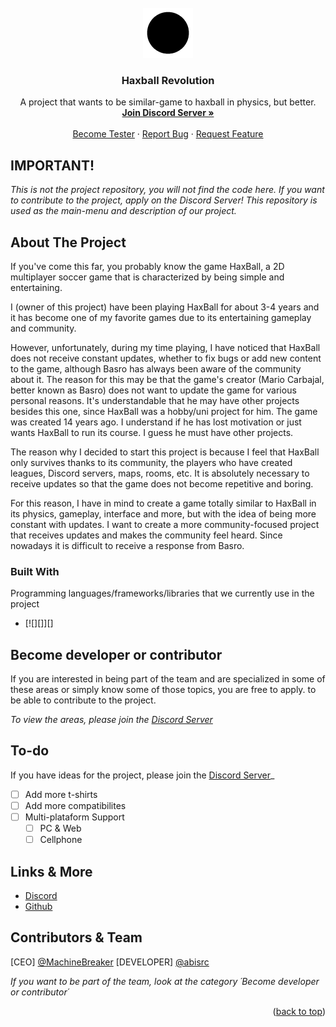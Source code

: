 <!-- PROJECT LOGO -->
<br />
<div align="center">
  <a href="https://github.com/othneildrew/Best-README-Template">
    <img src="images/logo.png" alt="Logo" width="80" height="80">
  </a>

  <h3 align="center">Haxball Revolution</h3>

  <p align="center">
    A project that wants to be similar-game to haxball in physics, but better.
    <br />
    <a href="https://discord.gg/C9umzZVy6s"><strong>Join Discord Server »</strong></a>
    <br />
    <br />
    <a href="https://discord.gg/C9umzZVy6s">Become Tester</a>
    ·
    <a href="https://discord.gg/C9umzZVy6s">Report Bug</a>
    ·
    <a href="https://discord.gg/C9umzZVy6s">Request Feature</a>
  </p>
</div>


## IMPORTANT!

_This is not the project repository, you will not find the code here. If you want to contribute to the project, apply on the Discord Server!_
_This repository is used as the main-menu and description of our project._

<!-- ABOUT THE PROJECT -->
## About The Project

If you've come this far, you probably know the game HaxBall, a 2D multiplayer soccer game that is characterized by being simple and entertaining.

I (owner of this project) have been playing HaxBall for about 3-4 years and it has become one of my favorite games due to its entertaining gameplay and community.

However, unfortunately, during my time playing, I have noticed that HaxBall does not receive constant updates, whether to fix bugs or add new content to the game, although Basro has always been aware of the community about it. The reason for this may be that the game's creator (Mario Carbajal, better known as Basro) does not want to update the game for various personal reasons. It's understandable that he may have other projects besides this one, since HaxBall was a hobby/uni project for him. The game was created 14 years ago. I understand if he has lost motivation or just wants HaxBall to run its course. I guess he must have other projects.

The reason why I decided to start this project is because I feel that HaxBall only survives thanks to its community, the players who have created leagues, Discord servers, maps, rooms, etc. It is absolutely necessary to receive updates so that the game does not become repetitive and boring.

For this reason, I have in mind to create a game totally similar to HaxBall in its physics, gameplay, interface and more, but with the idea of ​​being more constant with updates. I want to create a more community-focused project that receives updates and makes the community feel heard. Since nowadays it is difficult to receive a response from Basro.

### Built With

Programming languages/frameworks/libraries that we currently use in the project
* [![][]][]
<!--  [![React][React.js]][React-url]

<p align="right">(<a href="#readme-top">back to top</a>)</p>


<!-- USAGE EXAMPLES -->
## Become developer or contributor

If you are interested in being part of the team and are specialized in some of these areas or simply know some of those topics, you are free to apply. to be able to contribute to the project.

_To view the areas, please join the [Discord Server](https://discord.gg/NdPQdPSpXh)_



<!-- ROADMAP -->
## To-do 

If you have ideas for the project, please join the [Discord Server](https://discord.gg/NdPQdPSpXh)_

- [ ] Add more t-shirts
- [ ] Add more compatibilites
- [ ] Multi-plataform Support
    - [ ] PC & Web
    - [ ] Cellphone
     
<!-- LICENSE -->

## Links & More

- [Discord](https://discord.gg/C9umzZVy6s)
- [Github](https://github.com/Haxball-Revolution/)

<!-- CONTACT -->
## Contributors & Team

[CEO] [@MachineBreaker](https://github.com/machinebreaker)
[DEVELOPER] [@abisrc](https://github.com/abisrc)

_If you want to be part of the team, look at the category ´Become developer or contributor´_

<p align="right">(<a href="#readme-top">back to top</a>)</p>


<!-- MARKDOWN LINKS & IMAGES -->
<!-- https://www.markdownguide.org/basic-syntax/#reference-style-links -->
[contributors-shield]: https://img.shields.io/github/contributors/othneildrew/Best-README-Template.svg?style=for-the-badge
[contributors-url]: https://github.com/othneildrew/Best-README-Template/graphs/contributors
[forks-shield]: https://img.shields.io/github/forks/othneildrew/Best-README-Template.svg?style=for-the-badge
[forks-url]: https://github.com/othneildrew/Best-README-Template/network/members
[stars-shield]: https://img.shields.io/github/stars/othneildrew/Best-README-Template.svg?style=for-the-badge
[stars-url]: https://github.com/othneildrew/Best-README-Template/stargazers
[issues-shield]: https://img.shields.io/github/issues/othneildrew/Best-README-Template.svg?style=for-the-badge
[issues-url]: https://github.com/othneildrew/Best-README-Template/issues
[license-shield]: https://img.shields.io/github/license/othneildrew/Best-README-Template.svg?style=for-the-badge
[license-url]: https://github.com/othneildrew/Best-README-Template/blob/master/LICENSE.txt
[linkedin-shield]: https://img.shields.io/badge/-LinkedIn-black.svg?style=for-the-badge&logo=linkedin&colorB=555
[linkedin-url]: https://linkedin.com/in/othneildrew
[product-screenshot]: images/screenshot.png
[Next.js]: https://img.shields.io/badge/next.js-000000?style=for-the-badge&logo=nextdotjs&logoColor=white
[Next-url]: https://nextjs.org/
[React.js]: https://img.shields.io/badge/React-20232A?style=for-the-badge&logo=react&logoColor=61DAFB
[React-url]: https://reactjs.org/
[Vue.js]: https://img.shields.io/badge/Vue.js-35495E?style=for-the-badge&logo=vuedotjs&logoColor=4FC08D
[Vue-url]: https://vuejs.org/
[Angular.io]: https://img.shields.io/badge/Angular-DD0031?style=for-the-badge&logo=angular&logoColor=white
[Angular-url]: https://angular.io/
[Svelte.dev]: https://img.shields.io/badge/Svelte-4A4A55?style=for-the-badge&logo=svelte&logoColor=FF3E00
[Svelte-url]: https://svelte.dev/
[Laravel.com]: https://img.shields.io/badge/Laravel-FF2D20?style=for-the-badge&logo=laravel&logoColor=white
[Laravel-url]: https://laravel.com
[Bootstrap.com]: https://img.shields.io/badge/Bootstrap-563D7C?style=for-the-badge&logo=bootstrap&logoColor=white
[Bootstrap-url]: https://getbootstrap.com
[JQuery.com]: https://img.shields.io/badge/jQuery-0769AD?style=for-the-badge&logo=jquery&logoColor=white
[JQuery-url]: https://jquery.com 
